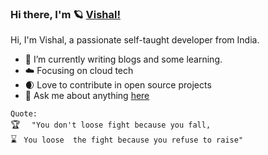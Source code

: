 ### Hi there, I'm :ringed_planet: [Vishal!](https://github.com/VishalLahane)



Hi, I'm Vishal, a passionate self-taught developer from India.

<!-- - 🔭 I’m currently working on [Python](https://github.com/VishalLahane/matploatlib_visual_data)
- 👯 I’m looking to collaborate on [Python Examples using matploatlib](https://github.com/VishalLahane/matploatlib_visual_data)
-->
- 🌱 I’m currently writing blogs and some learning.
- :cloud: Focusing on cloud tech
- :waxing_crescent_moon: Love to contribute in open source projects 
- 💬 Ask me about anything [here](https://github.com/VishalLahane/VishalLahane/issues)

``` Quote: ``` <br />
:trophy: ```  "You don't loose fight because you fall,``` <br />
:hourglass: ```  You loose  the fight because you refuse to raise" ```



